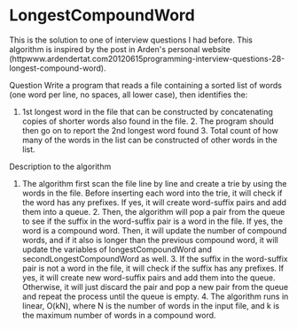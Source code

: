 LongestCompoundWord
===================

This is the solution to one of interview questions I had before. This algorithm is inspired by the post in Arden's personal website (httpwww.ardendertat.com20120615programming-interview-questions-28-longest-compound-word).

Question Write a program that reads a file containing a sorted list of words (one word per line, no spaces, all lower case), then identifies the:
1. 1st longest word in the file that can be constructed by concatenating copies of shorter words also found in the file. 2. The program should then go on to report the 2nd longest word found 3. Total count of how many of the words in the list can be constructed of other words in the list.

Description to the algorithm 
1. The algorithm first scan the file line by line and create a trie by using the words in the file. Before inserting each word into the trie, it will check if the word has any prefixes. If yes, it will create word-suffix pairs and add them into a queue. 2. Then, the algorithm will pop a pair from the queue to see if the suffix in the word-suffix pair is a word in the file. If yes, the word is a compound word. Then, it will update the number of compound words, and if it also is longer than the previous compound word, it will update the variables of longestCompoundWord and secondLongestCompoundWord as well. 3. If the suffix in the word-suffix pair is not a word in the file, it will check if the suffix has any prefixes. If yes, it will create new word-suffix pairs and add them into the queue. Otherwise, it will just discard the pair and pop a new pair from the queue and repeat the process until the queue is empty. 4. The algorithm runs in linear, O(kN), where N is the number of words in the input file, and k is the maximum number of words in a compound word.
